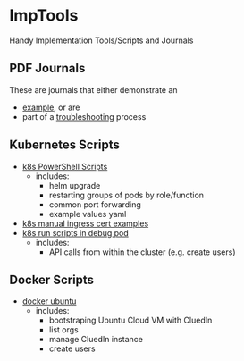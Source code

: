 # ImpTools
Handy Implementation Tools/Scripts and Journals

## PDF Journals
These are journals that either demonstrate an
- [example](examples/), or are
- part of a [troubleshooting](troubleshooting/)
process

## Kubernetes Scripts
- [k8s PowerShell Scripts](k8s/pwsh/)
  - includes:
    - helm upgrade
    - restarting groups of pods by role/function
    - common port forwarding
    - example values yaml
- [k8s manual ingress cert examples](k8s/pwsh/ingress-certificates/)
- [k8s run scripts in debug pod](k8s/alpine/)
  - includes:
    - API calls from within the cluster (e.g. create users)

## Docker Scripts
- [docker ubuntu](docker/ubuntu/)
  - includes:
    - bootstraping Ubuntu Cloud VM with CluedIn
    - list orgs
    - manage CluedIn instance
    - create users
